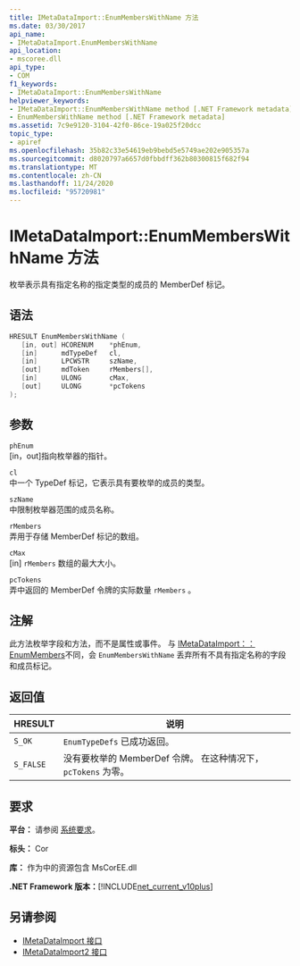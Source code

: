 ```yaml
---
title: IMetaDataImport::EnumMembersWithName 方法
ms.date: 03/30/2017
api_name:
- IMetaDataImport.EnumMembersWithName
api_location:
- mscoree.dll
api_type:
- COM
f1_keywords:
- IMetaDataImport::EnumMembersWithName
helpviewer_keywords:
- IMetaDataImport::EnumMembersWithName method [.NET Framework metadata]
- EnumMembersWithName method [.NET Framework metadata]
ms.assetid: 7c9e9120-3104-42f0-86ce-19a025f20dcc
topic_type:
- apiref
ms.openlocfilehash: 35b82c33e54619eb9bebd5e5749ae202e905357a
ms.sourcegitcommit: d8020797a6657d0fbbdff362b80300815f682f94
ms.translationtype: MT
ms.contentlocale: zh-CN
ms.lasthandoff: 11/24/2020
ms.locfileid: "95720981"
---
```

# <a name="imetadataimportenummemberswithname-method"></a>IMetaDataImport::EnumMembersWithName 方法

枚举表示具有指定名称的指定类型的成员的 MemberDef 标记。  
  
## <a name="syntax"></a>语法  
  
```cpp  
HRESULT EnumMembersWithName (  
   [in, out] HCORENUM    *phEnum,
   [in]      mdTypeDef   cl,
   [in]      LPCWSTR     szName,
   [out]     mdToken     rMembers[],
   [in]      ULONG       cMax,
   [out]     ULONG       *pcTokens  
);  
```  
  
## <a name="parameters"></a>参数  

 `phEnum`  
 [in，out]指向枚举器的指针。  
  
 `cl`  
 中一个 TypeDef 标记，它表示具有要枚举的成员的类型。  
  
 `szName`  
 中限制枚举器范围的成员名称。  
  
 `rMembers`  
 弄用于存储 MemberDef 标记的数组。  
  
 `cMax`  
 [in] `rMembers` 数组的最大大小。  
  
 `pcTokens`  
 弄中返回的 MemberDef 令牌的实际数量 `rMembers` 。  
  
## <a name="remarks"></a>注解  

 此方法枚举字段和方法，而不是属性或事件。 与 [IMetaDataImport：： EnumMembers](imetadataimport-enummembers-method.md)不同，会 `EnumMembersWithName` 丢弃所有不具有指定名称的字段和成员标记。  
  
## <a name="return-value"></a>返回值  
  
|HRESULT|说明|  
|-------------|-----------------|  
|`S_OK`|`EnumTypeDefs` 已成功返回。|  
|`S_FALSE`|没有要枚举的 MemberDef 令牌。 在这种情况下， `pcTokens` 为零。|  
  
## <a name="requirements"></a>要求  

 **平台：** 请参阅 [系统要求](../../get-started/system-requirements.md)。  
  
 **标头：** Cor  
  
 **库：** 作为中的资源包含 MsCorEE.dll  
  
 **.NET Framework 版本：**[!INCLUDE[net_current_v10plus](../../../../includes/net-current-v10plus-md.md)]  
  
## <a name="see-also"></a>另请参阅

- [IMetaDataImport 接口](imetadataimport-interface.md)
- [IMetaDataImport2 接口](imetadataimport2-interface.md)
